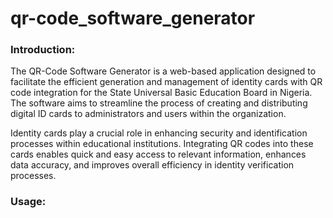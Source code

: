 # qr-code_software_generator

### Introduction:
The QR-Code Software Generator is a web-based application designed to facilitate the efficient generation and management of identity cards with QR code integration for the State Universal Basic Education Board in Nigeria. The software aims to streamline the process of creating and distributing digital ID cards to administrators and users within the organization.

Identity cards play a crucial role in enhancing security and identification processes within educational institutions. Integrating QR codes into these cards enables quick and easy access to relevant information, enhances data accuracy, and improves overall efficiency in identity verification processes.

### Usage:

